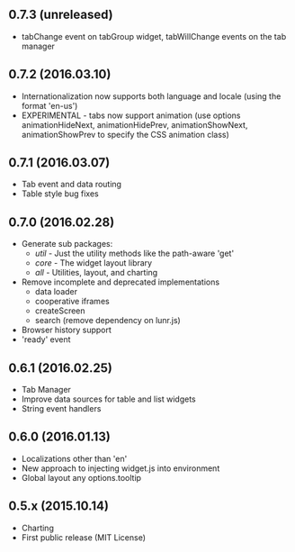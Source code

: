 0.7.3 (unreleased)
--
* tabChange event on tabGroup widget, tabWillChange events on the tab manager


0.7.2 (2016.03.10)
--
* Internationalization now supports both language and locale (using the format 'en-us')
* EXPERIMENTAL - tabs now support animation (use options animationHideNext, animationHidePrev, animationShowNext, animationShowPrev to specify the CSS animation class)


0.7.1 (2016.03.07)
--
* Tab event and data routing
* Table style bug fixes


0.7.0 (2016.02.28)
--
* Generate sub packages:
  - *util* - Just the utility methods like the path-aware 'get'
  - *core* - The widget layout library
  - *all* - Utilities, layout, and charting
* Remove incomplete and deprecated implementations
  - data loader
  - cooperative iframes
  - createScreen
  - search (remove dependency on lunr.js)
* Browser history support
* 'ready' event


0.6.1 (2016.02.25)
--
* Tab Manager
* Improve data sources for table and list widgets
* String event handlers


0.6.0 (2016.01.13)
--
* Localizations other than 'en'
* New approach to injecting widget.js into environment
* Global layout any options.tooltip


0.5.x (2015.10.14)
--
* Charting
* First public release (MIT License)
